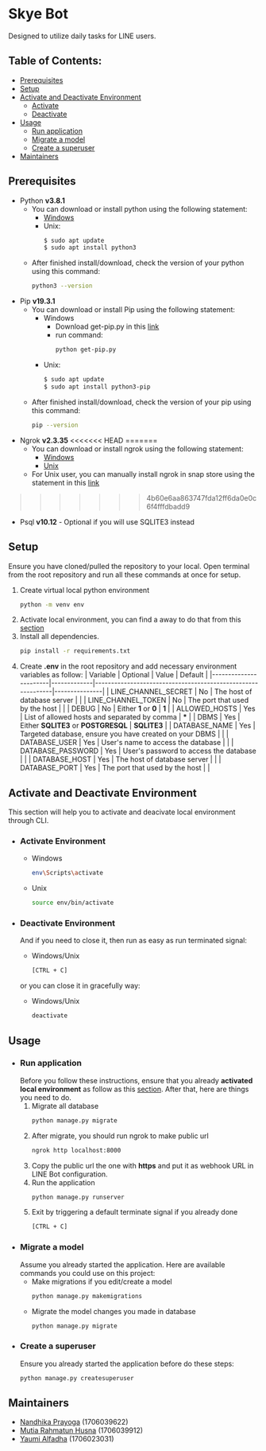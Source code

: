 # Skye Bot
Designed to utilize daily tasks for LINE users.

## Table of Contents:
- [Prerequisites](#prerequisites)
- [Setup](#setup)
- [Activate and Deactivate Environment](#activate-and-deactivate-environment)
    - [Activate](#activate-environment)
    - [Deactivate](#deactivate-environment)
- [Usage](#usage)
    - [Run application](#run-application)
    - [Migrate a model](#migrate-a-model)
    - [Create a superuser](#create-a-superuser)
- [Maintainers](#maintainers)

## Prerequisites
* Python **v3.8.1**
    - You can download or install python using the following statement:
        - [Windows](https://www.python.org/downloads/windows/)
        - Unix:
            ```sh
            $ sudo apt update
            $ sudo apt install python3
            ```
    - After finished install/download, check the version of your python using this command:
        ```sh
        python3 --version
        ```
* Pip **v19.3.1**
    - You can download or install Pip using the following statement:
        - Windows
            - Download get-pip.py in this [link](https://bootstrap.pypa.io/get-pip.py)
            - run command:
                ```sh
                python get-pip.py
                ```
        - Unix:
            ```sh
            $ sudo apt update
            $ sudo apt install python3-pip
            ```
    - After finished install/download, check the version of your pip using this command:
        ```sh
        pip --version
        ```
* Ngrok **v2.3.35**
<<<<<<< HEAD
=======
    - You can download or install ngrok using the following statement:
        - [Windows](https://ngrok.com/download)
        - [Unix](https://ngrok.com/download)
    - For Unix user, you can manually install ngrok in snap store using the statement in this [link](https://zoomadmin.com/HowToInstall/UbuntuPackage/ngrok-client)
>>>>>>> 4b60e6aa863747fda12ff6da0e0c6f4fffdbadd9
* Psql **v10.12** - Optional if you will use SQLITE3 instead

## Setup
Ensure you have cloned/pulled the repository to your local. Open terminal from the root repository and run all these commands at once for setup.

1. Create virtual local python environment
    ```sh
    python -m venv env
    ```
2. Activate local environment, you can find a away to do that from this [section](#activate-environment)
2. Install all dependencies.
    ```sh
    pip install -r requirements.txt
    ```
3. Create **.env** in the root repository and add necessary environment variables as follow:
    | Variable              | Optional    | Value                                                       | Default       |
    |-----------------------|-------------|-------------------------------------------------------------|---------------|
    | LINE_CHANNEL_SECRET   | No          | The host of database server                                 |               |
    | LINE_CHANNEL_TOKEN    | No          | The port that used by the host                              |               |
    | DEBUG                 | No          | Either **1** or **0**                                       | **1**         |
    | ALLOWED_HOSTS         | Yes         | List of allowed hosts and separated by comma                | **\***        |
    | DBMS                  | Yes         | Either **SQLITE3** or **POSTGRESQL**                        | **SQLITE3**   |
    | DATABASE_NAME         | Yes         | Targeted database, ensure you have created on your DBMS     |               |
    | DATABASE_USER         | Yes         | User's name to access the database                          |               |
    | DATABASE_PASSWORD     | Yes         | User's password to access the database                      |               |
    | DATABASE_HOST         | Yes         | The host of database server                                 |               |
    | DATABASE_PORT         | Yes         | The port that used by the host                              |               |


## Activate and Deactivate Environment
This section will help you to activate and deacivate local environment through CLI.
* ### Activate Environment
    - Windows
        ```bash
        env\Scripts\activate
        ```
    - Unix
        ```bash
        source env/bin/activate
        ```

* ### Deactivate Environment
    And if you need to close it, then run as easy as run terminated signal:
    - Windows/Unix
        ```bash
        [CTRL + C]
        ```

    or you can close it in gracefully way:
    - Windows/Unix
        ```bash
        deactivate
        ```

## Usage
* ### Run application
    Before you follow these instructions, ensure that you already **activated local environment** as follow as this [section](#activate-environment). After that, here are things you need to do.
    1. Migrate all database
        ```sh
        python manage.py migrate
        ```
    2. After migrate, you should run ngrok to make public url 
        ```sh
        ngrok http localhost:8000
        ```
    3. Copy the public url the one with **https** and put it as webhook URL in LINE Bot configuration.
    4. Run the application
        ```sh
        python manage.py runserver
        ```
    5. Exit by triggering a default terminate signal if you already done
        ```sh
        [CTRL + C]
        ```
* ### Migrate a model
    Assume you already started the application. Here are available commands you could use on this project:
    - Make migrations if you edit/create a model
        ```sh
        python manage.py makemigrations
        ```
    - Migrate the model changes you made in database
        ```sh
        python manage.py migrate
        ```
* ### Create a superuser
    Ensure you already started the application before do these steps:
    ```sh
    python manage.py createsuperuser
    ```

## Maintainers
- [Nandhika Prayoga](https://nandhika.netlify.app/) (1706039622) 
- [Mutia Rahmatun Husna](https://github.com/mutiarahmatun) (1706039912)
- [Yaumi Alfadha](https://github.com/yaumialfadha) (1706023031)


